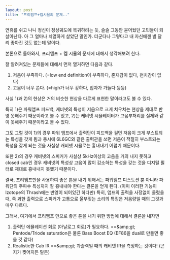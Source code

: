 ```yaml
---
layout: post
title: "프리앰프+캡시뮬의 문제.."
---
```


연휴를 쉬고 나니 정신이 정상궤도에 복귀하려는 듯, 슬슬 그동안 묻어뒀던 고민들이 되살아난다. 아 그 얼마나 치열하게 살았단 말인가. 더군다나 그렇다고 내 자신에겐 별 달리 좋아진 것도 없는데 말이다.

본론으로 돌아와서, 프리앰프 + 켑 시뮬의 문제에 대해서 생각해보려 한다.

잘 알려져있는 문제들에 대해서 먼저 열거하면 다음과 같다.

1) 저음이 부족하다. (=low end definition이 부족하다, 존재감이 없다, 펀치감이 없다)
2) 고음이 너무 쏜다. (=high가 너무 강하다, 입자가 가늘다 등등)

사실 1)과 2)의 현상은 거의 비슷한 현상을 다르게 표현한 말이라고도 볼 수 있다.

특히 1)은 파워앰프 피드백, 케비넷의 특성이 저음으로 크게 치우치는 현상을 제대로 반영 못해주기 때문이라고 볼 수 있고, 2)는 케비넷 시뮬레이터가 고음부처리를 실제와 같이 못해주기 때문이라고 볼 수 있다.

그도 그럴 것이 1)의 경우 파워 앰프에서 출력단이 피드백을 걸면 저음이 크게 부스트되는 특성을 갖게 됨과 동시에 6L6GC와 같은 출력관을 쓰면 저음이 적절히 부스트되는 특성을 갖게 되는 것을 사실상 캐비넷 시뮬로는 흉내내기 어렵기 때문이다.

또한 2)의 경우 캐비넷의 스피커가 사실상 5kHz이상의 고음을 거의 내지 못하고 closed cab인 경우 캐비넷의 특성상 고음이 많이 감소하는 특성을 갖는 것을 디지털 필터로 제대로 흉내내지 못했기 때문이다.

결국, 프리앰프만을 사용하여 좋은 톤을 내기 위해서는 파워앰프 디스토션 뿐 아니라 파워단의 주파수 특성까지 잘 흉내내야 한다는 결론을 얻게 된다. (이미 이러한 기능이 Izotope의 Thrash에는 반영이 되어있긴 하다만) 특히, 앰프의 출력을 사정없이 올렸을 때, 즉 과한 출력으로 스피커가 고통으로 울부짖는 소리의 특징은 저음량일 때의 그것과 매우 다르다.

그래서, 여기에서 프리앰프 만으로 좋은 톤을 내기 위한 방법에 대해서 결론을 내자면

1) 출력단 에뮬레이션 회로 (아날로그 회로)가 필요하다.
==&amp;amp;gt; Pentode/Triode saturation은 물론 Bass Boost EQ (EF86을 dual로 만들면 좋을 것 같다)
2) Realistic한 Cab IR
==&amp;amp;gt; 과출력일 때의 캐비넷 IR을 측정하는 것이다! (콘지가 찢어지든 말든)




